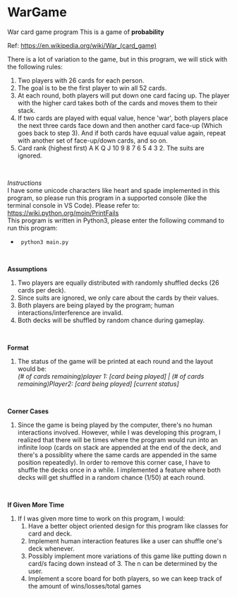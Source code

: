 # WarGame

War card game program
This is a game of **probability**

Ref: https://en.wikipedia.org/wiki/War_(card_game)

There is a lot of variation to the game, but in this program, we will stick with the following rules:

1. Two players with 26 cards for each person.
2. The goal is to be the first player to win all 52 cards.
3. At each round, both players will put down one card facing up. The player with the higher card takes both of the cards and moves them to their stack.
4. If two cards are played with equal value, hence 'war', both players place the next three cards face down and then another card face-up (Which goes back to step 3).
   And if both cards have equual value again, repeat with another set of face-up/down cards, and so on.
5. Card rank (highest first) A K Q J 10 9 8 7 6 5 4 3 2. The suits are ignored.
<br>

_Instructions_<br>
I have some unicode characters like heart and spade implemented in this program, so please run this program in a supported console (like the terminal console in VS Code).
Please refer to: https://wiki.python.org/moin/PrintFails <br>
This program is written in Python3, please enter the following command to run this program:<br>
-  ``` python3 main.py```
<br>

**Assumptions**
1. Two players are equally distributed with randomly shuffled decks (26 cards per deck).
2. Since suits are ignored, we only care about the cards by their values.
3. Both players are being played by the program; human interactions/interference are invalid.
4. Both decks will be shuffled by random chance during gameplay.
<br>

**Format**
1. The status of the game will be printed at each round and the layout would be: <br>
   _(# of cards remaining)player 1: [card being played] | (# of cards remaining)Player2: [card being played] [current status]_
<br>

**Corner Cases**
1. Since the game is being played by the computer, there's no human interactions involved. However, while I was developing this program, I realized that there will be times where the program would run into an infinite loop (cards on stack are appended at the end of the deck, and there's a possiblity where the same cards are appended in the same position repeatedly). In order to remove this corner case, I have to shuffle the decks once in a while. I implemented a feature where both decks will get shuffled in a random chance (1/50) at each round.
<br>

**If Given More Time**
1. If I was given more time to work on this program, I would:
   1. Have a better object oriented design for this program like classes for card and deck.
   2. Implement human interaction features like a user can shuffle one's deck whenever.
   3. Possibly implement more variations of this game like putting down n card/s facing down instead of 3. The n can be determined by the user.
   4. Implement a score board for both players, so we can keep track of the amount of wins/losses/total games 
